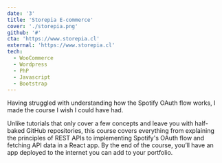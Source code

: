 ```yaml
---
date: '3'
title: 'Storepia E-commerce'
cover: './storepia.png'
github: '#'
cta: 'https://www.storepia.cl'
external: 'https://www.storepia.cl'
tech:
  - WooCommerce
  - Wordpress
  - PhP
  - Javascript
  - Bootstrap
---
```


Having struggled with understanding how the Spotify OAuth flow works, I made the course I wish I could have had.

Unlike tutorials that only cover a few concepts and leave you with half-baked GitHub repositories, this course covers everything from explaining the principles of REST APIs to implementing Spotify's OAuth flow and fetching API data in a React app. By the end of the course, you’ll have an app deployed to the internet you can add to your portfolio.
